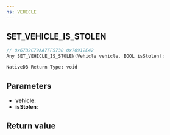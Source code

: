 ```yaml
---
ns: VEHICLE
---
```

## SET_VEHICLE_IS_STOLEN

```c
// 0x67B2C79AA7FF5738 0x70912E42
Any SET_VEHICLE_IS_STOLEN(Vehicle vehicle, BOOL isStolen);
```

```
NativeDB Return Type: void
```

## Parameters
* **vehicle**: 
* **isStolen**: 

## Return value
